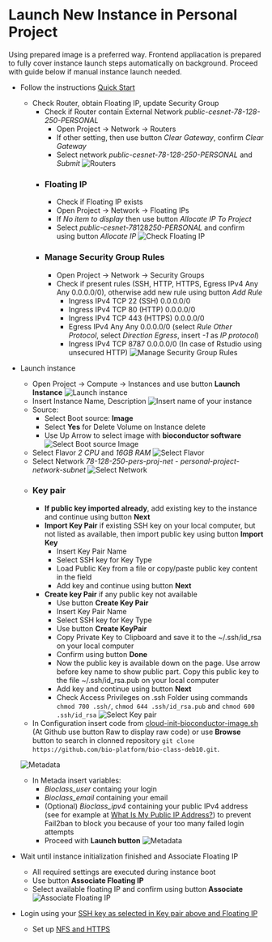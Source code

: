# Launch New Instance in Personal Project 

Using prepared image is a preferred way. Frontend appliacation is prepared to fully cover instance launch steps automatically on background. Proceed with guide below if manual instance launch needed.

* Follow the instructions [Quick Start](https://cloud.gitlab-pages.ics.muni.cz/documentation/quick-start/)
  * Check Router, obtain Floating IP, update Security Group
    * Check if Router contain External Network *public-cesnet-78-128-250-PERSONAL*
      * Open Project -> Network -> Routers
      * If other setting, then use button *Clear Gateway*, confirm *Clear Gateway*
      * Select network *public-cesnet-78-128-250-PERSONAL* and *Submit*
      ![Routers](./../img/network_routers.png)
    * ### Floating IP
      * Check if Floating IP exists
      * Open Project -> Network -> Floating IPs
      * If *No item to display* then use button *Allocate IP To Project*
      * Select *public-cesnet-78*128*250-PERSONAL* and confirm using button *Allocate IP*
    ![Check Floating IP](./../img/network_floating_ip.png)
    * ### Manage Security Group Rules
      * Open Project -> Network -> Security Groups
      * Check if present rules (SSH, HTTP, HTTPS, Egress IPv4 Any Any 0.0.0.0/0), otherwise add new rule using button *Add Rule*
        * Ingress         IPv4    TCP     22 (SSH)        0.0.0.0/0
        * Ingress         IPv4    TCP     80 (HTTP)       0.0.0.0/0
        * Ingress         IPv4    TCP     443 (HTTPS)     0.0.0.0/0
        * Egress	  IPv4 	  Any     Any             0.0.0.0/0 (select *Rule* *Other Protocol*, select *Direction* *Egress*, insert *-1* as *IP protocol*)
        * Ingress         IPv4    TCP     8787            0.0.0.0/0 (In case of Rstudio using unsecured HTTP)
    ![Manage Security Group Rules](./../img/network_secutity_groups_rules.png)
* Launch instance
    * Open Project -> Compute -> Instances and use button **Launch Instance**
    ![Launch instance](./../img/instance_launch.png)
    * Insert Instance Name, Description
    ![Insert name of your instance](./../img/instance_launch_details.png)
    * Source:
      * Select Boot source: **Image**
      * Select **Yes** for Delete Volume on Instance delete
      * Use Up Arrow to select image with **bioconductor software**
    ![Select Boot source Image](./../img/instance_launch_source.png)
    * Select Flavor *2 CPU* and *16GB RAM*
    ![Select Flavor](./../img/instance_launch_flavor.png)
    * Select Network *78-128-250-pers-proj-net* - *personal-project-network-subnet*
    ![Select Network](./../img/instance_launch_network.png)
    * ### Key pair
      * **If public key imported already**, add existing key to the instance and continue using button **Next**
      * **Import Key Pair** if existing SSH key on your local computer, but not listed as available, then import public key using button **Import Key**
        * Insert Key Pair Name
        * Select SSH key for Key Type
        * Load Public Key from a file or copy/paste public key content in the field
        * Add key and continue using button **Next**
      * **Create key Pair** if any public key not available
        * Use button **Create Key Pair**
        * Insert Key Pair Name
        * Select SSH key for Key Type
        * Use button **Create KeyPair**
        * Copy Private Key to Clipboard and save it to the ~/.ssh/id_rsa on your local computer
        * Confirm using button **Done**
        * Now the public key is available down on the page. Use arrow before key name to show public part. Copy this public key to the file ~/.ssh/id_rsa.pub on your local computer
        * Add key and continue using button **Next**
        * Check Access Privileges on .ssh Folder using commands `chmod 700 .ssh/`, `chmod 644 .ssh/id_rsa.pub` and `chmod 600 .ssh/id_rsa`
    ![Select Key pair](./../img/instance_launch_key_pair.png)
    * In Configuration insert code from [cloud-init-bioconductor-image.sh](./../../install/cloud-init-bioconductor-image.sh) (At Github use button Raw to display raw code) or use **Browse** button to search in clonned repository `git clone https://github.com/bio-platform/bio-class-deb10.git`.
    
    ![Metadata](./../img/instance_launch_configuration.png)
    * In Metada insert variables:
        * *Bioclass_user* containg your login
        * *Bioclass_email* containing your email
        * (Optional) *Bioclass_ipv4* containing your public IPv4 address (see for example at [What Is My Public IP Address?](https://www.whatismyip.com)) to prevent Fail2ban to block you because of your too many failed login attempts
        * Proceed with **Launch button**
    ![Metadata](./../img/instance_launch_metadata.png)
* Wait until instance initialization finished and Associate Floating IP
  * All required settings are executed during instance boot
  * Use button **Associate Floating IP**
  * Select available floating IP and confirm using button **Associate**
    ![Associate Floating IP](./../img/instance_associate_ip.png)
* Login using your [SSH key as selected in Key pair above and Floating IP](./../../README.md#ssh-access)
  * Set up [NFS and HTTPS](./../../README.md#first-steps-after-login-nfs-https-and-updates)

